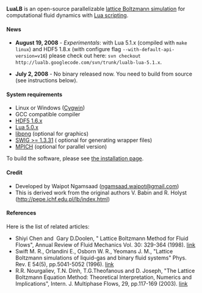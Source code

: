**LuaLB** is an open-source parallelizable [lattice Boltzmann simulation](http://en.wikipedia.org/wiki/Lattice_Boltzmann_methods) for computational fluid dynamics with [Lua scripting](http://lua.org).



#### News ####
  * **August 19, 2008** - _Experimentals_: with Lua 5.1.x (compiled with `make linux`) and HDF5 1.8.x (with configure flag `--with-default-api-version=v16`) please check out here: `svn checkout http://lualb.googlecode.com/svn/trunk/lualb-lua-5.1.x`.

  * **July 2, 2008** - No binary released now. You need to build from source (see instructions below).



#### System requirements ####

  * Linux  or Windows ([Cygwin](http://www.cygwin.com/))
  * GCC compatible compiler
  * [HDF5 1.6.x](http://hdf.ncsa.uiuc.edu/HDF5/)
  * [Lua 5.0.x](http://www.lua.org/)
  * [libpng](http://www.libpng.org/pub/png/libpng.html) (optional for graphics)
  * [SWIG >= 1.3.31](http://www.swig.org/) ( optional for generating wrapper files)
  * [MPICH](http://www-unix.mcs.anl.gov/mpi/mpich1/) (optional for parallel version)


To build the software, please see [the installation page](http://code.google.com/p/lualb/wiki/Installation).



#### Credit ####
  * Developed by Waipot Ngamsaad ([ngamsaad.waipot@gmail.com](mailto:ngamsaad.waipot@gmail.com))
  * This is derived work from the original authors V. Babin and R. Holyst (http://pepe.ichf.edu.pl/lb/index.html)

#### References ####

Here is the list of related articles:

  * Shiyi Chen and ­ Gary D.Doolen, " Lattice Boltzmann Method for Fluid Flows", Annual Review of Fluid Mechanics  Vol. 30: 329-364 (1998). [link](http://arjournals.annualreviews.org/doi/abs/10.1146/annurev.fluid.30.1.329)
  * Swift M. R., Orlandini E., Osborn W. R., Yeomans J. M., "Lattice Boltzmann simulations of liquid-gas and binary fluid systems" Phys. Rev. E 54(5), pp.5041-5052 (1996). [link](http://prola.aps.org/abstract/PRE/v54/i5/p5041_1)
  * R.R. Nourgaliev, T.N. Dinh, T.G.Theofanous and D. Joseph, "The Lattice Boltzmann Equation Method: Theoretical Interpretation, Numerics and Implications", Intern. J. Multiphase Flows, 29, pp.117-169 (2003). [link](http://www.sciencedirect.com/science?_ob=ArticleURL&_udi=B6V45-47DM4F8-2&_user=206209&_coverDate=01%2F31%2F2003&_rdoc=7&_fmt=full&_orig=browse&_srch=doc-info(%23toc%235749%232003%23999709998%231%23FLA%23display%23Volume)&_cdi=5749&_sort=d&_docanchor=&view=c&_ct=8&_acct=C000014278&_version=1&_urlVersion=0&_userid=206209&md5=99173a6846c184b139e48643ba534127)